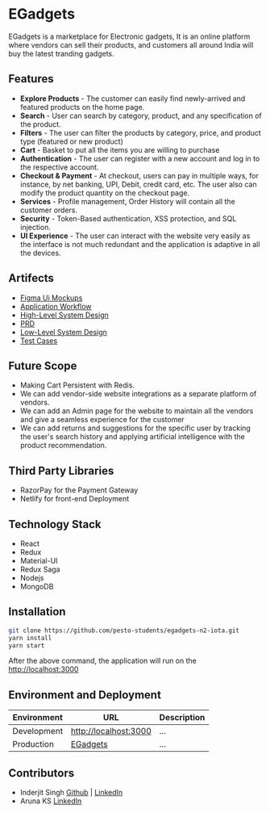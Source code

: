 # EGadgets

EGadgets is a marketplace for Electronic gadgets, It is an online platform where vendors can sell their products, and customers all around India will buy the latest tranding gadgets.

## Features

- **Explore Products** - The customer can easily find newly-arrived and featured products on the home page.
- **Search** - User can search by category, product, and any specification of the product.
- **Filters** - The user can filter the products by category, price, and product type (featured or new product)
- **Cart** - Basket to put all the items you are willing to purchase
- **Authentication** - The user can register with a new account and log in to the respective account.
- **Checkout & Payment** - At checkout, users can pay in multiple ways, for instance, by net banking, UPI, Debit, credit card, etc. The user also can modify the product quantity on the checkout page.
- **Services** - Profile management, Order History will contain all the customer orders.
- **Security** - Token-Based authentication, XSS protection, and SQL injection.
- **UI Experience** - The user can interact with the website very easily as the interface is not much redundant and the application is adaptive in all the devices.

## Artifects

- [Figma Ui Mockups](https://www.figma.com/file/QJP1Zy6D842atU3KG9ZBu0/EGadget-UI?node-id=12%3A138)
- [Application Workflow](https://drive.google.com/file/d/1-yIzXLN_dhlvJ2s4SHlmML5C2UdzRnTj/view?usp=sharing)
- [High-Level System Design](https://drive.google.com/file/d/1xgXsPAjl3XQoDcOE-lmIX9DkMeup7CUd/view)
- [PRD](https://docs.google.com/document/d/1txr0CqR3JriYC7a_rkH4zP9MR138vEbqg5aSSu3LaJc/edit?usp=sharing)
- [Low-Level System Design](https://docs.google.com/document/d/15xXio6GcOmjI7Njvu9trEBbOjIHNf5nBRdlZxrCso0k/edit?usp=sharing)
- [Test Cases](https://drive.google.com/file/d/1KRFEKxqXx33J7OfQISAk5NgDX2bZdw09/view)

## Future Scope

- Making Cart Persistent with Redis.
- We can add vendor-side website integrations as a separate platform of vendors.
- We can add an Admin page for the website to maintain all the vendors and give a seamless experience for the customer
- We can add returns and suggestions for the specific user by tracking the user's search history and applying artificial intelligence with the product recommendation.

## Third Party Libraries

- RazorPay for the Payment Gateway
- Netlify for front-end Deployment

## Technology Stack

- React
- Redux
- Material-UI
- Redux Saga
- Nodejs
- MongoDB

## Installation

```bash
git clone https://github.com/pesto-students/egadgets-n2-iota.git
yarn install
yarn start
```

After the above command, the application will run on the [http://localhost:3000](http://localhost:3000)

## Environment and Deployment

| Environment | URL                                            | Description |
| ----------- | ---------------------------------------------- | ----------- |
| Development | [http://localhost:3000](http://localhost:3000) | ...         |
| Production  | [EGadgets](https://egadgets.netlify.app/)      | ...         |

## Contributors

- Inderjit Singh [Github](https://github.com/Inderjit-fullstack-dev) | [LinkedIn](https://www.linkedin.com/in/inderjit-singh-997591175/)
- Aruna KS [LinkedIn](https://www.linkedin.com/in/arunaks)
